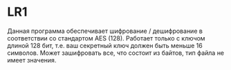 # LR1
Данная программа обеспечивает шифрование / дешифрование в соответствии со стандартом AES (128). Работает только с ключом длиной 128 бит, т.е. ваш секретный ключ должен быть меньше 16 символов. Может зашифровать все, что состоит из байтов, тип файла не имеет значения.
